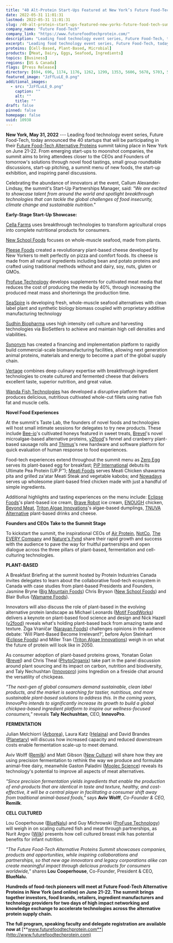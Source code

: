 ```yaml
---
title: "40 Alt-Protein Start-Ups Featured at New York’s Future Food-Tech Summit"
date: 2022-05-31 11:01:31
lastmod: 2022-05-31 11:01:31
slug: /40-alt-protein-start-ups-featured-new-yorks-future-food-tech-summit
company_name: "Future Food-Tech"
company_link: "https://www.futurefoodtechprotein.com/"
description: "Leading food technology event series, Future Food-Tech, today announced the 40 startups that will be participating in their Future Food-Tech Alternative Proteins summit taking place in New York on June 21-22."
excerpt: "Leading food technology event series, Future Food-Tech, today announced the 40 startups that will be participating in their Future Food-Tech Alternative Proteins summit taking place in New York on June 21-22."
proteins: [Cell-Based, Plant-Based, Microbial]
products: [Meat, Dairy, Eggs, Seafood, Ingredients]
topics: [Business]
regions: [US & Canada]
flags: [Press Release]
directory: [694, 696, 1174, 1176, 1262, 1299, 1353, 5606, 5678, 5703, 5797, 5800, 5829, 5837, 5861, 5865, 6782, 6832, 7022, 7110, 7933, 8844, 9427, 10387, 10918]
featured_image: "JzFfLuLE_0.png"
additional_images:
  - src: "JzFfLuLE_0.png"
    caption: ""
    alt: ""
    title: ""
draft: false
pinned: false
homepage: false
uuid: 10938
---
```

**New York, May 31, 2022** --- Leading food technology event series,
Future Food-Tech, today announced the 40 startups that will be
participating in their [Future Food-Tech Alternative
Proteins](https://www.futurefoodtechprotein.com/) summit taking place in
New York on June 21-22. From emerging start-ups to moonshot companies,
the summit aims to bring attendees closer to the CEOs and Founders of
tomorrow's solutions through novel food tastings, small group roundtable
discussions, start-up pitching, a summit menu of new foods, the start-up
exhibition, and inspiring panel discussions.

Celebrating the abundance of innovators at the event, Callum
Alexander-Lindsay, the summit\'s Start-Up Partnerships Manager, said:
*"We are excited to showcase talent from around the world and spotlight
breakthrough technologies that can tackle the global challenges of food
insecurity, climate change and sustainable nutrition."*

**Early-Stage Start-Up Showcase:**

[Cella Farms](https://www.cellafarms.com/) uses breakthrough
technologies to transform agricultural crops into complete nutritional
products for consumers.

[New School Foods](https://www.newschoolfoods.co/) focuses on
whole-muscle seafood, made from plants.

[Pleese Foods](https://www.pleesefoods.com/) created a revolutionary
plant-based cheese developed by New Yorkers to melt perfectly on pizza
and comfort foods. Its cheese is made from all natural ingredients
including bean and potato proteins and crafted using traditional methods
without and dairy, soy, nuts, gluten or GMOs.

[Profuse Technology](https://profuse-tech.com/) develops supplements for
cultivated meat media that reduces the cost of producing the media by
40%, through increasing the produced meat mass and shortenings the
production time.

[SeaSpire](http://seaspire.in/) is developing fresh, whole-muscle
seafood alternatives with clean label plant and synthetic biology
biomass coupled with proprietary additive manufacturing technology

[Sudhin Biopharma](http://www.sudhinbio.com/) uses high intensity cell
culture and harvesting technologies via BioSettlers to achieve and
maintain high cell densities and viabilities.

[Synonym](https://www.synonym.bio/) has created a financing and
implementation platform to rapidly build commercial-scale
biomanufacturing facilities, allowing next generation animal proteins,
materials and energy to become a part of the global supply chain.

[Vertage](https://www.vertagefoods.com/) combines deep culinary
expertise with breakthrough ingredient technologies to create cultured
and fermented cheese that delivers excellent taste, superior nutrition,
and great value.

[Wanda Fish Technologies](https://wandafish.com/) has developed a
disruptive platform that produces delicious, nutritious cultivated
whole-cut fillets using native fish fat and muscle cells.

**Novel Food Experiences**

At the summit's Taste Lab, the founders of novel foods and technologies
will host small intimate sessions for delegates to try new products.
These include [Bee-io](https://bee-io.com/)'s cultivated honeys featured
in sweet treats, [Brevel](https://brevel.co.il/)'s novel
microalgae-based alternative proteins, [v2food](https://v2food.com/)'s
fennel and cranberry plant-based sausage rolls and
[Thimus](https://thimus.com/en/home/)'s new hardware and software
platform for quick evaluation of human response to food experiences.

Food-tech experiences extend throughout the summit menu as [Zero
Egg](https://zeroegg.com/) serves its plant-based egg for breakfast;
[PiP International](https://www.pip-lethbridge.com/) debuts its Ultimate
Pea Protein (UP.P™); [Meati Foods](https://meati.com/) serves Meati
Chicken shawarma pita and grilled za'atar Meati Steak and vegetable
kabobs; and [Nowadays](https://eatnowadays.com/) serves up wholesome
plant-based fried chicken made with just a handful of simple
ingredients.

Additional highlights and tasting experiences on the menu include:
[Eclipse Foods](https://www.eclipsefoods.com/)'s plant-based ice cream,
[Brave Robot](https://braverobot.co/) ice cream,
[ENOUGH](https://www.enough-food.com/) chicken, [Beyond
Meat](https://www.beyondmeat.com/en-GB/), [Triton Algae
Innovations](https://www.tritonai.com/)'s algae-based dumplings, [TNUVA
Alternative](https://www.tnuva.com/) plant-based drinks and cheese.

**Founders and CEOs Take to the Summit Stage**

To kickstart the summit, the inspirational CEOs of [Air
Protein](https://www.airprotein.com/), [NotCo](https://notco.com/us/),
[The EVERY Company](https://theeverycompany.com/) and [Nature's
Fynd](https://www.naturesfynd.com/) share their rapid growth and success
with the audience to pave the way for fruitful partnerships and open
dialogue across the three pillars of plant-based, fermentation and
cell-culturing technologies.

**PLANT-BASED**

A Breakfast Briefing at the summit hosted by Protein Industries Canada
invites delegates to learn about the collaborative food-tech ecosystem
in Canada with case studies from plant-based Presidents and Founders,
Jasmine Bryne ([Big Mountain Foods](https://bigmountainfoods.com/))
Chris Bryson ([New School Foods](https://www.newschoolfoods.co/)) and
Blair Bullus ([Wamame Foods](https://mywaygu.com/)).

Innovators will also discuss the role of plant-based in the evolving
alternative protein landscape as Michael Leonards ([Motif
FoodWorks](https://madewithmotif.com/)) delivers a keynote on
plant-based food science and design and Nick Hazell
([v2food](https://www.v2food.com/)) reveals what's holding plant-based
back from amazing taste and texture. Žiga Vraničar ([Narayan
Foods](https://www.narayanfood.com/)) challenges opinions in the
audience debate: 'Will Plant-Based Become Irrelevant?', before Aylon
Steinhart ([Eclipse Foods](https://www.eclipsefoods.com/)) and Miller
Tran ([Triton Algae Innovations](https://www.tritonai.com/)) weigh in on
what the future of protein will look like in 2050.

As consumer adoption of plant-based proteins grows, Yonatan Golan
([Brevel](https://brevel.co.il/)) and Chris Theal
([PhytoOrganix](https://phytoorganixfoods.com/)) take part in the panel
discussion around plant sourcing and its impact on carbon, nutrition and
biodiversity, and Taly Nechushtan ([Innovopro](https://innovopro.com/))
joins Ingredion on a fireside chat around the versatility of chickpeas.

*\"The next-gen of global consumers demand sustainable, clean label
products, and the market is searching for tastier, nutritious, and more
sustainable plant-based solutions to address this. In the coming years,
InnovoPro intends to significantly increase its growth to build a global
chickpea-based ingredient platform to inspire our wellness-focused
consumers,\"* reveals **Taly** **Nechushtan**, CEO, **InnovoPro**.

**FERMENTATION**

Julian Melchiorri ([Arborea](http://arborea.io/)), Laura Katz
([Helaina](https://www.myhelaina.com/home)) and David Brandes
([Planetary](https://www.planetarygroup.ch/)) will discuss how increased
capacity and reduced downstream costs enable fermentation scale-up to
meet demand.

Aviv Wolff ([Remilk](https://www.remilk.com/)) and Matt Gibson ([New
Culture](https://www.newculturefood.com/)) will share how they are using
precision fermentation to rethink the way we produce and formulate
animal-free dairy, meanwhile Gaston Paladini ([Moolec
Science](https://www.moolecscience.com/)) reveals its technology's
potential to improve all aspects of meat alternatives.

*\"Since precision fermentation yields ingredients that enable the
production of end-products that are identical in taste and texture,
healthy, and cost-effective, it will be a central player in facilitating
a consumer shift away from traditional animal-based foods,\"* says
**Aviv** **Wolff**, *Co-Founder & CEO,* **Remilk**.

**CELL CULTURED**

Lou Cooperhouse ([BlueNalu](https://www.bluenalu.com/)) and Guy
Michrowski ([ProFuse Technology](https://profuse-tech.com/)) will weigh
in on scaling cultured fish and meat through partnerships, as Nurit
Argov ([Wilk](https://wilkismilk.com/)) presents how cell cultured
breast milk has potential benefits for infant nutrition.

*"The Future Food-Tech Alternative Proteins Summit showcases companies,
products and opportunities, while inspiring collaborations and
partnerships, so that new age innovators and legacy corporations alike
can create meaningful impact through delicious products for consumers
worldwide,"* shares **Lou** **Cooperhouse**, Co-Founder, President &
CEO, **BlueNalu.**

**Hundreds of food-tech pioneers will meet at Future Food-Tech
Alternative Proteins in New York (and online) on June 21-22. The summit
brings together investors, food brands, retailers, ingredient
manufacturers and technology providers for two days of high impact
networking and knowledge exchange to accelerate technologies across the
alternative protein supply chain.**

**The full program, speaking faculty and delegate registration are
available now at**
[**www.futurefoodtechprotein.com**](http://www.futurefoodtechprotein.com)
